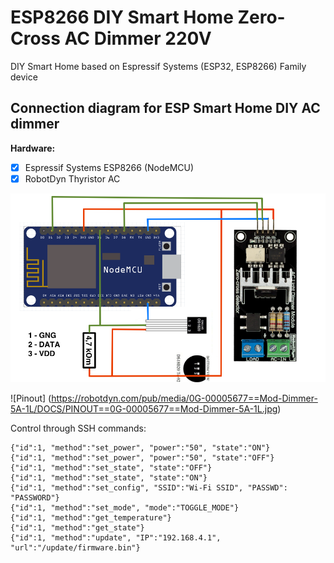 # ESP8266 DIY Smart Home Zero-Cross AC Dimmer 220V

DIY Smart Home based on Espressif Systems (ESP32, ESP8266) Family device

## Connection diagram for ESP Smart Home DIY AC dimmer

**Hardware:**

- [x] Espressif Systems ESP8266 (NodeMCU)
- [x] RobotDyn Thyristor AC

![connection diagram](https://github.com/Whilser/ESP-DIY-Samrt-Home/raw/master/images/ESPDIYSmartHome.png)

![Pinout] (https://robotdyn.com/pub/media/0G-00005677==Mod-Dimmer-5A-1L/DOCS/PINOUT==0G-00005677==Mod-Dimmer-5A-1L.jpg)

Control through SSH commands:

    {"id":1, "method":"set_power", "power":"50", "state":"ON"}
    {"id":1, "method":"set_power", "power":"50", "state":"OFF"}
    {"id":1, "method":"set_state", "state":"OFF"}
    {"id":1, "method":"set_state", "state":"ON"}
    {"id":1, "method":"set_config", "SSID":"Wi-Fi SSID", "PASSWD": "PASSWORD"}
    {"id":1, "method":"set_mode", "mode":"TOGGLE_MODE"}
    {"id":1, "method":"get_temperature"}
    {"id":1, "method":"get_state"}
    {"id":1, "method":"update", "IP":"192.168.4.1", "url":"/update/firmware.bin"}
